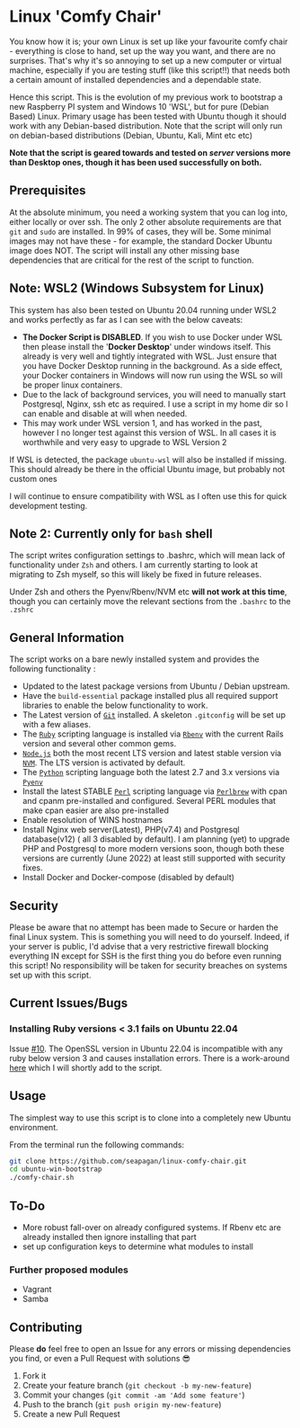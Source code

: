 # Linux 'Comfy Chair'

You know how it is; your own Linux is set up like your favourite comfy chair -
everything is close to hand, set up the way you want, and there are no
surprises. That's why it's so annoying to set up a new computer or virtual
machine, especially if you are testing stuff (like this script!!) that needs
both a certain amount of installed dependencies and a dependable state.

Hence this script. This is the evolution of my previous work to bootstrap a new
Raspberry PI system and Windows 10 'WSL', but for pure (Debian Based) Linux.
Primary usage has been tested with Ubuntu though it should work with any
Debian-based distribution. Note that the script will only run on debian-based
distributions (Debian, Ubuntu, Kali, Mint etc etc)

**Note that the script is geared towards and tested on _server_ versions more
than Desktop ones, though it has been used successfully on both.**

## Prerequisites

At the absolute minimum, you need a working system that you can log into, either
locally or over ssh. The only 2 other absolute requirements are that ```git```
and ```sudo``` are installed. In 99% of cases, they will be. Some minimal images
may not have these - for example, the standard Docker Ubuntu image does NOT. The
script will install any other missing base dependencies that are critical for
the rest of the script to function.

## Note: WSL2 (Windows Subsystem for Linux)

This system has also been tested on Ubuntu 20.04 running under WSL2 and works
perfectly as far as I can see with the below caveats:

* **The Docker Script is DISABLED**. If you wish to use Docker under WSL then
  please install the '**Docker Desktop**' under windows itself. This already is
  very well and tightly integrated with WSL. Just ensure that you have Docker
  Desktop running in the background. As a side effect, your Docker containers in
  Windows will now run using the WSL so will be proper linux containers.
* Due to the lack of background services, you will need to manually start
  Postgresql, Nginx, ssh etc as required. I use a script in my home dir so I can
  enable and disable at will when needed.
* This may work under WSL version 1, and has worked in the past, however I no
  longer test against this version of WSL. In all cases it is worthwhile and
  very easy to upgrade to WSL Version 2

If WSL is detected, the package `ubuntu-wsl` will also be installed if missing.
This should already be there in the official Ubuntu image, but probably not
custom ones

I will continue to ensure compatibility with WSL as I often use this for quick
development testing.

## Note 2: Currently only for `bash` shell

The script writes configuration settings to .bashrc, which will mean lack of
functionality under `Zsh` and others. I am currently starting to look at
migrating to Zsh myself, so this will likely be fixed in future releases.

Under Zsh and others the Pyenv/Rbenv/NVM etc **will not work at this time**,
though you can certainly move the relevant sections from the `.bashrc` to the
`.zshrc`

## General Information

The script works on a bare newly installed system and provides the following functionality :

* Updated to the latest package versions from Ubuntu / Debian upstream.
* Have the `build-essential` package installed plus all required support
  libraries to enable the below functionality to work.
* The Latest version of [`Git`][git] installed. A skeleton `.gitconfig` will be
  set up with a few aliases.
* The [`Ruby`][ruby] scripting language is installed via [`Rbenv`][rbenv] with
  the current Rails version and several other common gems.
* [`Node.js`][node] both the most recent LTS version and latest stable version
  via [`NVM`][nvm]. The LTS version is activated by default.
* The [`Python`][python] scripting language both the latest 2.7 and 3.x versions
  via [`Pyenv`][pyenv]
* Install the latest STABLE [`Perl`][perl] scripting language via
  [`Perlbrew`][perlbrew] with cpan and cpanm pre-installed and configured.
  Several PERL modules that make cpan easier are also pre-installed
* Enable resolution of WINS hostnames
* Install Nginx web server(Latest), PHP(v7.4) and Postgresql database(v12) ( all
  3 disabled by default). I am planning (yet) to upgrade PHP and Postgresql
  to more modern versions soon, though both these versions are currently (June
  2022) at least still supported with security fixes.
* Install Docker and Docker-compose (disabled by default)

## Security

Please be aware that no attempt has been made to Secure or harden the final
Linux system. This is something you will need to do yourself. Indeed, if your
server is public, I'd advise that a very restrictive firewall blocking
everything IN except for SSH is the first thing you do before even running this
script! No responsibility will be taken for security breaches on systems set up
with this script.

## Current Issues/Bugs

### Installing Ruby versions < 3.1 fails on Ubuntu 22.04

Issue [#10][issue-10]. The OpenSSL version in Ubuntu 22.04 is incompatible with any ruby
below version 3 and causes installation errors. There is a work-around
[here][issue-10-workaround] which I will shortly add to the script.

## Usage

The simplest way to use this script is to clone into a completely new Ubuntu
environment.

From the terminal run the following commands:

```bash
git clone https://github.com/seapagan/linux-comfy-chair.git
cd ubuntu-win-bootstrap
./comfy-chair.sh
```

## To-Do

* More robust fall-over on already configured systems. If Rbenv etc are already
  installed then ignore installing that part
* set up configuration keys to determine what modules to install

### Further proposed modules

* Vagrant
* Samba

## Contributing

Please **do** feel free to open an Issue for any errors or missing dependencies
you find, or even a Pull Request with solutions 😎

1. Fork it
2. Create your feature branch (`git checkout -b my-new-feature`)
3. Commit your changes (`git commit -am 'Add some feature'`)
4. Push to the branch (`git push origin my-new-feature`)
5. Create a new Pull Request

[git]: https://git-scm.com
[ruby]: https://www.ruby-lang.org
[rbenv]: https://github.com/rbenv/rbenv
[node]: https://nodejs.org
[nvm]: https://github.com/creationix/nvm
[python]: https://www.python.org/
[pyenv]: https://github.com/pyenv/pyenv
[perl]: https://www.perl.org/
[perlbrew]: https://perlbrew.pl/

[issue-10]: https://github.com/seapagan/linux-comfy-chair/issues/10
[issue-10-workaround]:
    https://github.com/rbenv/ruby-build/discussions/1940#discussioncomment-2663209
